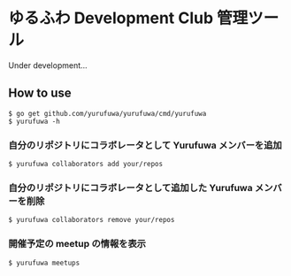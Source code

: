 # ゆるふわ Development Club 管理ツール

Under development...

## How to use

```
$ go get github.com/yurufuwa/yurufuwa/cmd/yurufuwa
$ yurufuwa -h
```

### 自分のリポジトリにコラボレータとして Yurufuwa メンバーを追加

```
$ yurufuwa collaborators add your/repos
```

### 自分のリポジトリにコラボレータとして追加した Yurufuwa メンバーを削除

```
$ yurufuwa collaborators remove your/repos
```

### 開催予定の meetup の情報を表示

```
$ yurufuwa meetups
```
